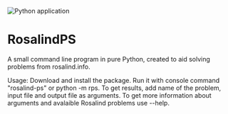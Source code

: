 ![Python application](https://github.com/Vikdemen/RosalindPS/workflows/Python%20application/badge.svg?branch=master)
# RosalindPS
A small command line program in pure Python, created to aid solving problems from rosalind.info.

Usage:
  Download and install the package.
  Run it with console command "rosalind-ps" or python -m rps.
  To get results, add name of the problem, input file and output file as arguments.
  To get more information about arguments and avalaible Rosalind problems use --help.
